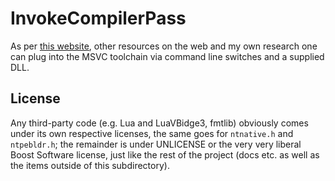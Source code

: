 # InvokeCompilerPass

As per [this website](http://blog.airesoft.co.uk/2013/01/plug-in-to-cls-kitchen/), other resources on the web and my own research one can plug into the MSVC toolchain via command line switches and a supplied DLL.

## License

Any third-party code (e.g. Lua and LuaVBidge3, fmtlib) obviously comes under its own respective licenses, the same goes for `ntnative.h` and `ntpebldr.h`; the remainder is under UNLICENSE or the very very liberal Boost Software license, just like the rest of the project (docs etc. as well as the items outside of this subdirectory).

